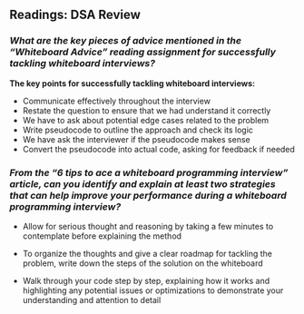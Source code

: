 ## **Readings: DSA Review**

### **_What are the key pieces of advice mentioned in the “Whiteboard Advice” reading assignment for successfully tackling whiteboard interviews?_**

**The key points for successfully tackling whiteboard interviews:**

- Communicate effectively throughout the interview 
- Restate the question to ensure that we had understand it correctly
- We have to ask about potential edge cases related to the problem
- Write pseudocode to outline the approach and check its logic
- We have ask the interviewer if the pseudocode makes sense
- Convert the pseudocode into actual code, asking for feedback if needed


### **_From the “6 tips to ace a whiteboard programming interview” article, can you identify and explain at least two strategies that can help improve your performance during a whiteboard programming interview?_**

- Allow for serious thought and reasoning by taking a few minutes to contemplate before explaining the method

- To organize the thoughts and give a clear roadmap for tackling the problem, write down the steps of the solution on the whiteboard

- Walk through your code step by step, explaining how it works and highlighting any potential issues or optimizations to demonstrate your understanding and attention to detail
